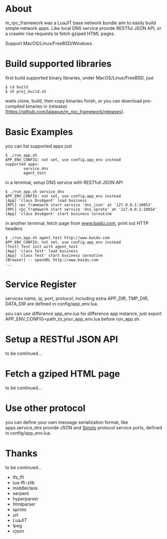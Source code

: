 
# About

m_rpc_framework was a LuaJIT base network bundle aim to easily build simple network apps. Like local DNS service provide RESTful JSON API, or a crawler rise requests to fetch gziped HTML pages.

Support MacOS/Linux/FreeBSD/Windows.


# Build supported libraries

first build supported binary libraries, under MacOS/Linux/FreeBSD, just

```
$ cd build
$ sh proj_build.sh
```
waits clone, build, then copy binaries finish, or you can download pre-compiled binaries in (release)[https://github.com/lalawue/m_rpc_framework/releases].


# Basic Examples

you can list supported apps just

```
$ ./run_app.sh
APP_ENV_CONFIG: not set, use config.app_env instead
supported apps:
        service_dns
        agent_test
```

in a terminal, setup DNS service with RESTfull JSON API

```
$ ./run_app.sh service_dns
APP_ENV_CONFIG: not set, use config.app_env instead
[App] 'class DnsAgent' load business
[RPC] rpc_framework start service 'dns_json' at '127.0.0.1:10053'
[RPC] rpc_framework start service 'dns_sproto' at '127.0.0.1:10054'
[App] 'class DnsAgent' start business coroutine
```

in another terminal, fetch page from www.baidu.com, print out HTTP headers

```
$ ./run_app.sh agent_test http://www.baidu.com
APP_ENV_CONFIG: not set, use config.app_env instead
[Test] Test init with agent_test
[App] 'class Test' load business
[App] 'class Test' start business coroutine
[Browser] -- openURL http://www.baidu.com
...
```


# Service Register

services name, ip, port, protocol, including extra APP_DIR, TMP_DIR, DATA_DIR are defined in config/app_env.lua.

you can use difference app_env.lua for difference app instance, just export APP_ENV_CONFIG=path_to_your_app_env.lua before run_app.sh.


# Setup a RESTful JSON API

to be continued...


# Fetch a gziped HTML page

to be continued...


# Use other protocol

you can define your own message serialization format, like apps.service_dns provide JSON and [Sproto](https://github.com/cloudwu/sproto) protocol service ports, defined in config/app_env.lua.


# Thanks

to be continued...

- lfs_ffi
- lua-ffi-zlib
- middleclass
- serpent
- hyperparser
- htmlparser
- sproto
- url
- LuaJIT
- lpeg
- cjson
